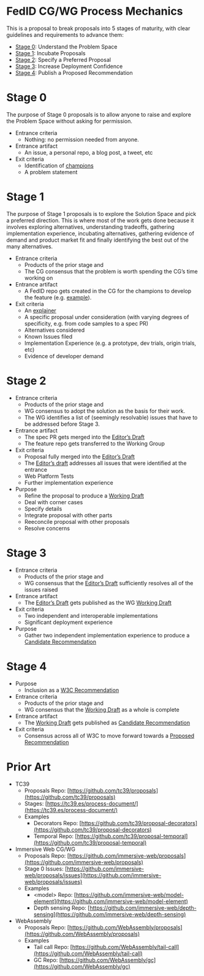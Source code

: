 # FedID CG/WG Process Mechanics

This is a proposal to break proposals into 5 stages of maturity, with clear guidelines and requirements to advance them:

* [Stage 0](#stage0): Understand the Problem Space
* [Stage 1](#stage1): Incubate Proposals
* [Stage 2](#stage2): Specify a Preferred Proposal
* [Stage 3](#stage3): Increase Deployment Confidence
* [Stage 4](#stage4): Publish a Proposed Recommendation

# Stage 0

The purpose of Stage 0 proposals is to allow anyone to raise and explore the Problem Space without asking for permission.  

  * Entrance criteria
    * Nothing: no permission needed from anyone. 
  * Entrance artifact
    * An issue, a personal repo, a blog post, a tweet, etc 
  * Exit criteria
    * Identification of [champions](https://github.com/tc39/how-we-work/blob/main/champion.md)
    * A problem statement 
# Stage 1

The purpose of Stage 1 proposals is to explore the Solution Space and pick a preferred direction. This is where most of the work gets done because it involves exploring alternatives, understanding tradeoffs, gathering implementation experience, incubating alternatives, gathering evidence of demand and product market fit and finally identifying the best out of the many alternatives.

  * Entrance criteria
    * Products of the prior stage and
    * The CG consensus that the problem is worth spending the CG’s time working on
  * Entrance artifact
    * A FedID repo gets created in the CG for the champions to develop the feature (e.g. [example](https://github.com/fedidcg/CrossSiteCookieAccessCredential)).
  * Exit criteria
    * An [explainer](https://tag.w3.org/explainers/)
    * A specific proposal under consideration (with varying degrees of specificity, e.g. from code samples to a spec PR)
    * Alternatives considered
    * Known Issues filed
    * Implementation Experience (e.g. a prototype, dev trials, origin trials, etc) 
    * Evidence of developer demand

# Stage 2
  * Entrance criteria
    * Products of the prior stage and
    * WG consensus to adopt the solution as the basis for their work.
    * The WG identifies a list of (seemingly resolvable) issues that have to be addressed before Stage 3.
  * Entrance artifact
    * The spec PR gets merged into the [Editor’s Draft](https://w3c-fedid.github.io/FedCM/)
    * The feature repo gets transferred to the Working Group 
  * Exit criteria
    * Proposal fully merged into the [Editor’s Draft](https://w3c-fedid.github.io/FedCM/)
    * The [Editor’s draft](https://www.w3.org/policies/process/#editors-draft) addresses all issues that were identified at the entrance
    * Web Platform Tests
    * Further implementation experience
   * Purpose
     * Refine the proposal to produce a [Working Draft](https://www.w3.org/policies/process/#RecsWD)
     * Deal with corner cases
     * Specify details
     * Integrate proposal with other parts
     * Reeconcile proposal with other proposals
     * Resolve concerns
# Stage 3
  * Entrance criteria
    * Products of the prior stage and
    * WG consensus that the [Editor’s Draft](https://www.w3.org/policies/process/#editors-draft) sufficiently resolves all of the issues raised
  * Entrance artifact
    * The [Editor’s Draft](https://w3c-fedid.github.io/FedCM/) gets published as the WG [Working Draft](https://www.w3.org/TR/fedcm/)
  * Exit criteria
    * Two independent and interoperable implementations
    * Significant deployment experience
 * Purpose
    * Gather two independent implementation experience to produce a [Candidate Recommendation](https://www.w3.org/policies/process/#RecsCR)
  
# Stage 4
  * Purpose
    * Inclusion as a [W3C Recommendation](https://www.w3.org/policies/process/#RecsW3C)
  * Entrance criteria
    * Products of the prior stage and
    * WG consensus that the [Working Draft](https://www.w3.org/policies/process/#RecsWD) as a whole is complete
  * Entrance artifact
    * The [Working Draft](https://www.w3.org/policies/process/#RecsWD) gets published as [Candidate Recommendation](https://www.w3.org/policies/process/#RecsCR)
  * Exit criteria
    * Consensus across all of W3C to move forward towards a [Proposed Recommendation](https://www.w3.org/policies/process/#RecsPR) 

# Prior Art

* TC39  
  * Proposals Repo: [https://github.com/tc39/proposals](https://github.com/tc39/proposals)  
  * Stages: [https://tc39.es/process-document/](https://tc39.es/process-document/)   
  * Examples  
    * Decorators Repo: [https://github.com/tc39/proposal-decorators](https://github.com/tc39/proposal-decorators)   
    * Temporal Repo: [https://github.com/tc39/proposal-temporal](https://github.com/tc39/proposal-temporal)   
* Immersive Web CG/WG  
  * Proposals Repo: [https://github.com/immersive-web/proposals](https://github.com/immersive-web/proposals)  
  * Stage 0 Issues: [https://github.com/immersive-web/proposals/issues](https://github.com/immersive-web/proposals/issues)   
  * Examples  
    * \<model\> Repo: [https://github.com/immersive-web/model-element](https://github.com/immersive-web/model-element)  
    * Depth sensing Repo: [https://github.com/immersive-web/depth-sensing](https://github.com/immersive-web/depth-sensing)   
* WebAssembly  
  * Proposals Repo: [https://github.com/WebAssembly/proposals](https://github.com/WebAssembly/proposals)  
  * Examples  
    * Tail call Repo: [https://github.com/WebAssembly/tail-call](https://github.com/WebAssembly/tail-call)  
    * GC Repo: [https://github.com/WebAssembly/gc](https://github.com/WebAssembly/gc)

